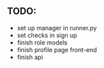 ## TODO:
- set up manager in runner.py
- set checks in sign up
- finish role models
- finish profile page front-end
- finish api
